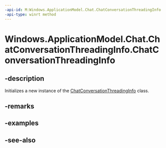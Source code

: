 ```yaml
---
-api-id: M:Windows.ApplicationModel.Chat.ChatConversationThreadingInfo.#ctor
-api-type: winrt method
---
```


<!-- Method syntax
public ChatConversationThreadingInfo()
-->

# Windows.ApplicationModel.Chat.ChatConversationThreadingInfo.ChatConversationThreadingInfo

## -description
Initializes a new instance of the [ChatConversationThreadingInfo](chatconversationthreadinginfo.md) class.

## -remarks

## -examples

## -see-also
